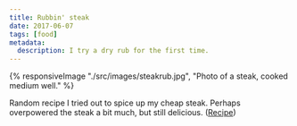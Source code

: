 ```yaml
---
title: Rubbin' steak
date: 2017-06-07
tags: [food]
metadata:
  description: I try a dry rub for the first time.
---
```


{% responsiveImage "./src/images/steakrub.jpg", "Photo of a steak, cooked medium well." %}

Random recipe I tried out to spice up my cheap steak. Perhaps overpowered the steak a bit much, but still delicious. ([Recipe](http://allrecipes.com/recipe/242012/steak-dry-rub/))
